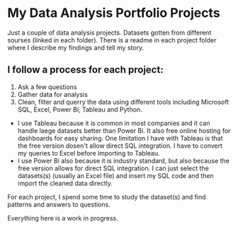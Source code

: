 # My Data Analysis Portfolio Projects

Just a couple of data analysis projects. Datasets gotten from different sourses (linked in each folder). There is a readme in each project folder where I describe my findings and tell my story.

I follow a process for each project:
---
1. Ask a few questions
2. Gather data for analysis
3. Clean, filter and querry the data using different tools including Microsoft SQL, Excel, Power Bi, Tableau and Python.

- I use Tableau because it is common in most companies and it can handle laege datasets better than Power Bi. It also free online hosting for dashboards for easy sharing. One limitation I have with Tableau is that the free version dosen't allow direct SQL integration. I have to convert my queries to Excel before importing to Tableau.
- I use Power Bi also because it is industry standard, but also because the free version allows for direct SQL integration. I can just select the datasets(s) (usually an Excel file) and insert my SQL code and then import the cleaned data directly. 

For each project, I spend some time to study the dataset(s) and find patterns and answers to questions.

Everything here is a work in progress.